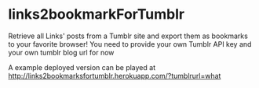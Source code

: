 # links2bookmarkForTumblr
Retrieve all Links' posts from a Tumblr site and export them as bookmarks  to your favorite browser!
You need to provide your own Tumblr API key and your own tumblr blog url for now

A example deployed version can be played at http://links2bookmarksfortumblr.herokuapp.com/?tumblrurl=what

